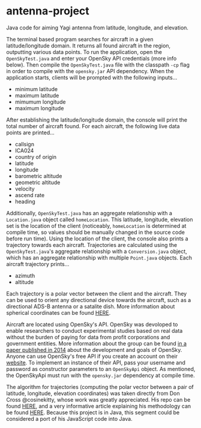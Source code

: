 # antenna-project
Java code for aiming Yagi antenna from latitude, longitude, and elevation. 

The terminal based program searches for aircraft in a given latitude/longitude domain. It returns all found aircraft in the region, outputting various data points. To run the application, open the  ```OpenSkyTest.java``` and enter your OpenSky API credentials (more info below). Then compile the ```OpenSkyTest.java``` file with the classpath ```-cp``` flag in order to compile with the ```opensky.jar``` API dependency. When the application starts, clients will be prompted with the following inputs...

* minimum latitude
* maximum latitude
* mimumum longitude
* maximum longitude

After establishing the latitude/longitude domain, the console will print the total number of aircraft found. For each aircraft, the following live data points are printed...

* callsign
* ICA024
* country of origin
* latitude
* longitude
* barometric altitude
* geometric altitude
* velocity
* ascend rate
* heading

Additionally, ```OpenSkyTest.java``` has an aggregate relationship with a ```Location.java``` object called ```homeLocation```. This latitude, longitude, elevation set is the location of the client (noticeably, ```homeLocation``` is determined at compile time, so values should be manually changed in the source code before run time). Using the location of the client, the console also prints a trajectory towards each aircraft. Trajectories are calculated using the ```OpenSkyTest.java```'s aggregate relationship with a ```Conversion.java``` object, which has an aggregate relationship with multiple ```Point.java``` objects. Each aircraft trajectory prints...

* azimuth
* altitude

Each trajectory is a polar vector between the client and the aircraft. They can be used to orient any directional device towards the aircraft, such as a directional ADS-B antenna or a satalite dish. More information about spherical coordinates can be found [HERE](https://en.wikipedia.org/wiki/Spherical_coordinate_system). 

Aircraft are located using OpenSky's API. OpenSky was devoloped to enable researchers to conduct experimental studies based on real data without the burden of paying for data from profit corporations and government entities. More information about the group can be found [in a paper published in 2014](https://ieeexplore.ieee.org/document/6846743) about the development and goals of OpenSky. Anyone can use OpenSky's free API if you create an account on their [website](https://opensky-network.org/). To implement an instance of their API, pass your username and password as constructor parameters to an ```OpenSkyApi``` object. As mentioned, the OpenSkyApi must run with the ```opensky.jar``` dependency at compile time.  

The algorithm for trajectories (computing the polar vector between a pair of latitude, longitude, elevation coordinates) was taken directly from Don Cross @cosinekitty, whose work was greatly appreciated. His repo can be found [HERE](https://github.com/cosinekitty/geocalc), and a very informative article explaining his methodology can be found [HERE](https://medium.com/javascript-in-plain-english/calculating-azimuth-distance-and-altitude-from-a-pair-of-gps-locations-36b4325d8ab0). Because this project is in Java, this segment could be considered a port of his JavaScript code into Java.
